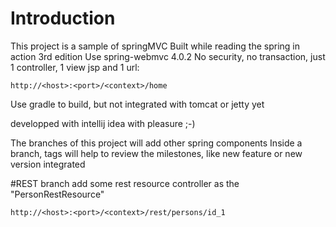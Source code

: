 # Introduction

This project is a sample of springMVC
Built while reading the spring in action 3rd edition
Use spring-webmvc 4.0.2
No security, no transaction, just 1 controller, 1 view jsp and 1 url:

    http://<host>:<port>/<context>/home

Use gradle to build, but not integrated with tomcat or jetty yet

developped with intellij idea with pleasure ;-)

The branches of this project will add other spring components
Inside a branch, tags will help to review the milestones, like new feature or new version integrated

#REST branch add some rest resource controller as the "PersonRestResource"

    http://<host>:<port>/<context>/rest/persons/id_1